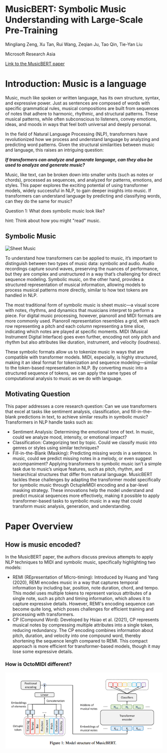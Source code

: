 # MusicBERT: Symbolic Music Understanding with Large-Scale Pre-Training

Mingliang Zeng, Xu Tan, Rui Wang, Zeqian Ju, Tao Qin, Tie-Yan Liu

Microsoft Research Asia

[Link to the MusicBERT paper](https://arxiv.org/abs/2106.05630)

# Introduction: Music is a language
Music, much like spoken or written language, has its own structure, syntax, and expressive power. Just as sentences are composed of words with specific grammatical rules, musical compositions are built from sequences of notes that adhere to harmonic, rhythmic, and structural patterns. These musical patterns, while often subconscious to listeners, convey emotions, ideas, and moods in ways that feel both universal and deeply personal.

In the field of Natural Language Processing (NLP), transformers have revolutionized how we process and understand language by analyzing and predicting word patterns. Given the structural similarities between music and language, this raises an intriguing question: 

***If transformers can analyze and generate language, can they also be used to analyze and generate music?***

Music, like text, can be broken down into smaller units (such as notes or chords), processed as sequences, and analyzed for patterns, emotions, and styles. This paper explores the exciting potential of using transformer models, widely successful in NLP, to gain deeper insights into music.
If transformers can understand language by predicting and classifying words, can they do the same for music?

Question 1: What does symbolic music look like?

hint: Think about how you might "read" music.

## Symbolic Music

![Sheet Music](https://upload.wikimedia.org/wikipedia/commons/thumb/8/8b/Oregon%2C_My_Oregon.jpg/330px-Oregon%2C_My_Oregon.jpg)

To understand how transformers can be applied to music, it’s important to distinguish between two types of music data: symbolic and audio. Audio recordings capture sound waves, preserving the nuances of performance, but they are complex and unstructured in a way that’s challenging for direct sequence modeling. Symbolic music, on the other hand, provides a structured representation of musical information, allowing models to process musical patterns more directly, similar to how text tokens are handled in NLP.

The most traditional form of symbolic music is sheet music—a visual score with notes, rhythms, and dynamics that musicians interpret to perform a piece. For digital music processing, however, pianoroll and MIDI formats are more commonly used. Pianoroll representation resembles a grid, with each row representing a pitch and each column representing a time slice, indicating which notes are played at specific moments. MIDI (Musical Instrument Digital Interface) goes even further, encoding not only pitch and rhythm but also attributes like duration, instrument, and velocity (loudness).

These symbolic formats allow us to tokenize music in ways that are compatible with transformer models. MIDI, especially, is highly structured, making it an ideal format for tokenization and sequence modeling—similar to the token-based representation in NLP. By converting music into a structured sequence of tokens, we can apply the same types of computational analysis to music as we do with language.

## Motivating Question

This paper addresses a core research question: Can we use transformers that excel at tasks like sentiment analysis, classification, and fill-in-the-blank predictions in text, to achieve similar results in symbolic music? Transformers in NLP handle tasks such as:

* Sentiment Analysis: Determining the emotional tone of text. In music, could we analyze mood, intensity, or emotional impact?
* Classification: Categorizing text by topic. Could we classify music into genres or styles using similar techniques?
* Fill-in-the-Blank (Masking): Predicting missing words in a sentence. In music, could we predict missing notes in a melody, or even suggest accompaniment?
Applying transformers to symbolic music isn’t a simple task due to music’s unique features, such as pitch, rhythm, and hierarchical structures that differ from natural language. MusicBERT tackles these challenges by adapting the transformer model specifically for symbolic music through OctupleMIDI encoding and a bar-level masking strategy. These innovations help the model understand and predict musical sequences more effectively, making it possible to apply transformer-based tasks to symbolic music in a way that could transform music analysis, generation, and understanding.

# Paper Overview
## How is music encoded?

In the MusicBERT paper, the authors discuss previous attempts to apply NLP techniques to MIDI and symbolic music, specifically highlighting two models:

* REMI (REpresentation of MIcro-timing): Introduced by Huang and Yang (2020), REMI encodes music in a way that captures temporal information by including bar, position, note duration, chord, and tempo. This model uses multiple tokens to represent various attributes of a single note, such as pitch and timing information, which allows it to capture expressive details. However, REMI's encoding sequence can become quite long, which poses challenges for efficient training and processing with transformers​​.
* CP (Compound Word): Developed by Hsiao et al. (2021), CP represents musical notes by compressing multiple attributes into a single token, reducing redundancy. The CP encoding combines information about pitch, duration, and velocity into one compound word, thereby shortening the sequence length compared to REMI. This compact approach is more efficient for transformer-based models, though it may lose some expressive details​​.

### How is OctoMIDI different?

![Model_Structure](images/Figure_1-Model_Structure.png)

